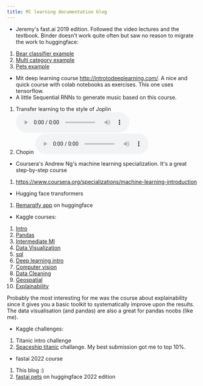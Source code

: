 ```yaml
---
title: Ml learning documentation blog
---
```


* Jeremy's fast.ai 2019 edition. Followed the video lectures and the textbook. 
  Binder doesn't work quite often but saw no reason to migrate the work to huggingface:
1. [Bear classifier example](https://github.com/mikegarts/bearsapp) 
2. [Multi category example](https://github.com/mikegarts/multicatapp)
3. [Pets example](https://github.com/mikegarts/petsapp)

* Mit deep learning course  http://introtodeeplearning.com/. A nice and quick course with colab notebooks as exercises. This one uses tensorflow.
* A little Sequential RNNs to generate music based on this course.
1. Transfer learning to the style of Joplin 
   <audio controls> <source src="https://github.com/mikegarts/ml-blog/raw/main/resources/j_1_965.wav" type="audio/wav"> Your browser does not support the audio element. </audio>
2. Chopin 
   <audio controls> <source src="https://github.com/mikegarts/ml-blog/raw/main/resources/chopinpreludes_0_5550.wav" type="audio/wav"> Your browser does not support the audio element. </audio>

* Coursera's Andrew Ng's machine learning specialization. It's a great step-by-step course 
1. https://www.coursera.org/specializations/machine-learning-introduction

* Hugging face transformers
1. [Remarqify app](https://huggingface.co/spaces/mikegarts/remarqify) on huggingface

* Kaggle courses:
1. [Intro](https://www.kaggle.com/learn/intro-to-machine-learning)
2. [Pandas](https://www.kaggle.com/learn/pandas)
3. [Intermediate Ml](https://www.kaggle.com/learn/intermediate-machine-learning)
4. [Data Visualization](https://www.kaggle.com/learn/data-visualization)
5. [sql](https://www.kaggle.com/learn/intro-to-sql)
6. [Deep learning intro](https://www.kaggle.com/learn/intro-to-deep-learning)
7. [Computer vision](https://www.kaggle.com/learn/computer-vision)
8. [Data Cleaning](https://www.kaggle.com/learn/data-cleaning)
9. [Geospatial](https://www.kaggle.com/learn/geospatial-analysis)
10. [Explainability](https://www.kaggle.com/learn/machine-learning-explainability)

Probably the most interesting for me was the course about explainability since it gives you a basic toolkit to 
systematically improve upon the results. 
The data visualisation (and pandas) are also a great for pandas noobs (like me).  

* Kaggle challenges:
1. Titanic intro challenge
2. [Spaceship titanic](https://www.kaggle.com/code/michaelgartsbein/spaceship-titanic/notebook) challange. My best submission got me to top 10%. 

* fastai 2022 course
1. This blog :)
2. [fastai pets](https://huggingface.co/spaces/mikegarts/fastai_pets) on huggingface 2022 edition
